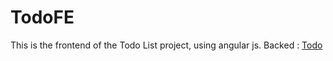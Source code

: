 # TodoFE

This is the frontend of the Todo List project, using angular js.
Backed : [Todo](https://github.com/dipankr/todo-BE)
